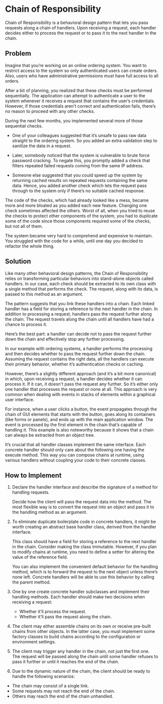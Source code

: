 # Chain of Responsibility

Chain of Responsibility is a behavioral design pattern that lets you pass requests along a chain of handlers. Upon receiving a request, each handler decides either to process the request or to pass it to the next handler in the chain.

## Problem

Imagine that you’re working on an online ordering system. You want to restrict access to the system so only authenticated users can create orders. Also, users who have administrative permissions must have full access to all orders.

After a bit of planning, you realized that these checks must be performed sequentially. The application can attempt
 to authenticate a user to the system whenever it receives a request that contains the user’s credentials. However, if those credentials aren't correct and authentication fails, there’s no reason to proceed with any other checks.

During the next few months, you implemented several more of those sequential checks.

- One of your colleagues suggested that it’s unsafe to pass raw data straight to the ordering system. So you added an
 extra validation step to sanitize the data in a request.

- Later, somebody noticed that the system is vulnerable to brute force password cracking. To negate this, you promptly
 added a check that filters repeated failed requests coming from the same IP address.

- Someone else suggested that you could speed up the system by returning cached results on repeated requests
 containing the same data. Hence, you added another check which lets the request pass through to the system only if there’s no suitable cached response.
 
 The code of the checks, which had already looked like a mess, became more and more bloated as you added each new feature. Changing one check sometimes affected the others. Worst of all, when you tried to reuse the checks to protect other components of the system, you had to duplicate some of the code since those components required some of the checks, but not all of them.

The system became very hard to comprehend and expensive to maintain. You struggled with the code for a while, until one day you decided to refactor the whole thing.

## Solution
 
Like many other behavioral design patterns, the Chain of Responsibility relies on transforming particular behaviors into stand-alone objects called handlers. In our case, each check should be extracted to its own class with a single method that performs the check. The request, along with its data, is passed to this method as an argument.

The pattern suggests that you link these handlers into a chain. Each linked handler has a field for storing a reference to the next handler in the chain. In addition to processing a request, handlers pass the request further along the chain. The request travels along the chain until all handlers have had a chance to process it.

Here’s the best part: a handler can decide not to pass the request further down the chain and effectively stop any further processing.

In our example with ordering systems, a handler performs the processing and then decides whether to pass the request further down the chain. Assuming the request contains the right data, all the handlers can execute their primary behavior, whether it’s authentication checks or caching.

However, there’s a slightly different approach (and it’s a bit more canonical) in which, upon receiving a request, a handler decides whether it can process it. If it can, it doesn't pass the request any further. So it’s either only one handler that processes the request or none at all. This approach is very common when dealing with events in stacks of elements within a graphical user interface.

For instance, when a user clicks a button, the event propagates through the chain of GUI elements that starts with the button, goes along its containers (like forms or panels), and ends up with the main application window. The event is processed by the first element in the chain that’s capable of handling it. This example is also noteworthy because it shows that a chain can always be extracted from an object tree.

It’s crucial that all handler classes implement the same interface. Each concrete handler should only care about the following one having the execute method. This way you can compose chains at runtime, using various handlers without coupling your code to their concrete classes.

## How to Implement

1. Declare the handler interface and describe the signature of a method for handling requests.
    
    Decide how the client will pass the request data into the method. The most flexible way is to convert the request
  into an object and pass it to the handling method as an argument.

2. To eliminate duplicate boilerplate code in concrete handlers, it might be worth creating an abstract base handler
 class, derived from the handler interface.

    This class should have a field for storing a reference to the next handler in the chain. Consider making the class immutable. However, if you plan to modify chains at runtime, you need to define a setter for altering the value of the reference field.

    You can also implement the convenient default behavior for the handling method, which is to forward the request to the next object unless there’s none left. Concrete handlers will be able to use this behavior by calling the parent method.

1. One by one create concrete handler subclasses and implement their handling methods. Each handler should make two decisions when receiving a request:

    - Whether it’ll process the request.
    - Whether it’ll pass the request along the chain.

1. The client may either assemble chains on its own or receive pre-built chains from other objects. In the latter case, you must implement some factory classes to build chains according to the configuration or environment settings.

1. The client may trigger any handler in the chain, not just the first one. The request will be passed along the chain until some handler refuses to pass it further or until it reaches the end of the chain.

1. Due to the dynamic nature of the chain, the client should be ready to handle the following scenarios:

 - The chain may consist of a single link.
 - Some requests may not reach the end of the chain.
 - Others may reach the end of the chain unhandled.
 
 